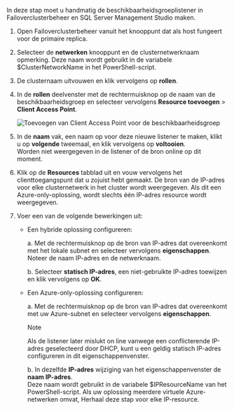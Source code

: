 In deze stap moet u handmatig de beschikbaarheidsgroeplistener in Failoverclusterbeheer en SQL Server Management Studio maken.

1. Open Failoverclusterbeheer vanuit het knooppunt dat als host fungeert voor de primaire replica.

2. Selecteer de **netwerken** knooppunt en de clusternetwerknaam opmerking. Deze naam wordt gebruikt in de variabele $ClusterNetworkName in het PowerShell-script.

3. De clusternaam uitvouwen en klik vervolgens op **rollen**.

4. In de **rollen** deelvenster met de rechtermuisknop op de naam van de beschikbaarheidsgroep en selecteer vervolgens **Resource toevoegen** > **Client Access Point**.
   
    ![Toevoegen van Client Access Point voor de beschikbaarheidsgroep](./media/virtual-machines-sql-server-configure-alwayson-availability-group-listener/IC678769.gif)

5. In de **naam** vak, een naam op voor deze nieuwe listener te maken, klikt u op **volgende** tweemaal, en klik vervolgens op **voltooien**.  
    Worden niet weergegeven in de listener of de bron online op dit moment.

6. Klik op de **Resources** tabblad uit en vouw vervolgens het clienttoegangspunt dat u zojuist hebt gemaakt. 
    De bron van de IP-adres voor elke clusternetwerk in het cluster wordt weergegeven. Als dit een Azure-only-oplossing, wordt slechts één IP-adres resource wordt weergegeven.

7. Voer een van de volgende bewerkingen uit:
   
   * Een hybride oplossing configureren:
     
        a. Met de rechtermuisknop op de bron van IP-adres dat overeenkomt met het lokale subnet en selecteer vervolgens **eigenschappen**. Noteer de naam IP-adres en de netwerknaam.
   
        b. Selecteer **statisch IP-adres**, een niet-gebruikte IP-adres toewijzen en klik vervolgens op **OK**.
 
   * Een Azure-only-oplossing configureren:

        a. Met de rechtermuisknop op de bron van IP-adres dat overeenkomt met uw Azure-subnet en selecteer vervolgens **eigenschappen**.
       
       > [!NOTE]
       > Als de listener later mislukt on line vanwege een conflicterende IP-adres geselecteerd door DHCP, kunt u een geldig statisch IP-adres configureren in dit eigenschappenvenster.
       > 
       > 

       b. In dezelfde **IP-adres** wijziging van het eigenschappenvenster de **naam IP-adres**.  
        Deze naam wordt gebruikt in de variabele $IPResourceName van het PowerShell-script. Als uw oplossing meerdere virtuele Azure-netwerken omvat, Herhaal deze stap voor elke IP-resource.

